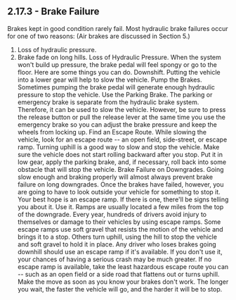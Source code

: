 ## 2.17.3 - Brake Failure
Brakes kept in good condition rarely fail. Most hydraulic brake failures occur for one of two reasons: (Air brakes are discussed in Section 5.)
1. Loss of hydraulic pressure.
2. Brake fade on long hills.
Loss of Hydraulic Pressure. When the system won't build up pressure, the brake pedal will feel spongy or go to the floor. Here are some things you can do.
Downshift. Putting the vehicle into a lower gear will help to slow the vehicle.
Pump the Brakes. Sometimes pumping the brake pedal will generate enough hydraulic pressure to stop the vehicle.
Use the Parking Brake. The parking or emergency brake is separate from the hydraulic brake system. Therefore, it can be used to slow the vehicle. However, be sure to press the release button or pull the release lever at the same time you use the emergency brake so you can adjust the brake pressure and keep the wheels from locking up.
Find an Escape Route. While slowing the vehicle, look for an escape route -- an open field, side-street, or escape ramp. Turning uphill is a good way to slow and stop the vehicle. Make sure the vehicle does not start rolling backward after you stop. Put it in low gear, apply the parking brake, and, if necessary, roll back into some obstacle that will stop the vehicle.
Brake Failure on Downgrades. Going slow enough and braking properly will almost always prevent brake failure on long downgrades. Once the brakes have failed, however, you are going to have to look outside your vehicle for something to stop it. Your best hope is an escape ramp. If there is one, there'll be signs telling you about it. Use it. Ramps are usually located a few miles from the top of the downgrade. Every year, hundreds of drivers avoid injury to themselves or damage to their vehicles by using escape ramps. Some escape ramps use soft gravel that resists the motion of the vehicle and brings it to a stop. Others turn uphill, using the hill to stop the vehicle and soft gravel to hold it in place. Any driver who loses brakes going downhill should use an escape ramp if it's available. If you don't use it, your chances of having a serious crash may be much greater. If no escape ramp is available, take the least hazardous escape route you can -- such as an open field or a side road that flattens out or turns uphill. Make the move as soon as you know your brakes don't work. The longer you wait, the faster the vehicle will go, and the harder it will be to stop.